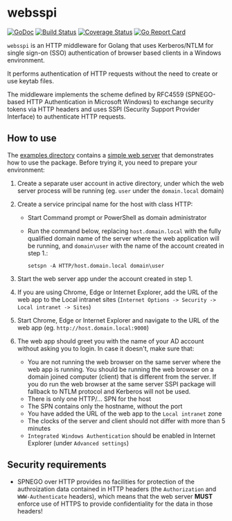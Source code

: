 # websspi

[![GoDoc](https://godoc.org/github.com/quasoft/websspi?status.svg)](https://godoc.org/github.com/quasoft/websspi) [![Build Status](https://travis-ci.org/quasoft/websspi.png?branch=master)](https://travis-ci.org/quasoft/websspi) [![Coverage Status](https://coveralls.io/repos/github/quasoft/websspi/badge.svg?branch=master)](https://coveralls.io/github/quasoft/websspi?branch=master) [![Go Report Card](https://goreportcard.com/badge/github.com/quasoft/websspi)](https://goreportcard.com/report/github.com/quasoft/websspi)

`websspi` is an HTTP middleware for Golang that uses Kerberos/NTLM for single sign-on (SSO) authentication of browser based clients in a Windows environment.

It performs authentication of HTTP requests without the need to create or use keytab files.

The middleware implements the scheme defined by RFC4559 (SPNEGO-based HTTP Authentication in Microsoft Windows) to exchange security tokens via HTTP headers and uses SSPI (Security Support Provider Interface) to authenticate HTTP requests.

## How to use

The [examples directory](https://github.com/quasoft/websspi/tree/master/examples) contains a [simple web server](https://github.com/quasoft/websspi/blob/master/examples/server_windows.go) that demonstrates how to use the package.
Before trying it, you need to prepare your environment:

1. Create a separate user account in active directory, under which the web server process will be running (eg. `user` under the `domain.local` domain)

2. Create a service principal name for the host with class HTTP:
   - Start Command prompt or PowerShell as domain administrator
   - Run the command below, replacing `host.domain.local` with the fully qualified domain name of the server where the web application will be running, and `domain\user` with the name of the account created in step 1.:

         setspn -A HTTP/host.domain.local domain\user

3. Start the web server app under the account created in step 1.

4. If you are using Chrome, Edge or Internet Explorer, add the URL of the web app to the Local intranet sites (`Internet Options -> Security -> Local intranet -> Sites`)

5. Start Chrome, Edge or Internet Explorer and navigate to the URL of the web app (eg. `http://host.domain.local:9000`)

6. The web app should greet you with the name of your AD account without asking you to login. In case it doesn't, make sure that:

   - You are not running the web browser on the same server where the web app is running. You should be running the web browser on a domain joined computer (client) that is different from the server. If you do run the web browser at the same server SSPI package will fallback to NTLM protocol and Kerberos will not be used.
   - There is only one HTTP/... SPN for the host
   - The SPN contains only the hostname, without the port
   - You have added the URL of the web app to the `Local intranet` zone
   - The clocks of the server and client should not differ with more than 5 minutes
   - `Integrated Windows Authentication` should be enabled in Internet Explorer (under `Advanced settings`)

## Security requirements

- SPNEGO over HTTP provides no facilities for protection of the authroization data contained in HTTP headers (the `Authorization` and `WWW-Authenticate` headers), which means that the web server **MUST** enforce use of HTTPS to provide confidentiality for the data in those headers!
